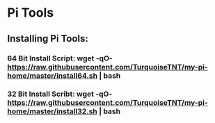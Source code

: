 # Pi Tools
## Installing Pi Tools:
### 64 Bit Install Script: wget -qO- https://raw.githubusercontent.com/TurquoiseTNT/my-pi-home/master/install64.sh | bash
### 32 Bit Install Scribt: wget -qO- https://raw.githubusercontent.com/TurquoiseTNT/my-pi-home/master/install32.sh | bash
